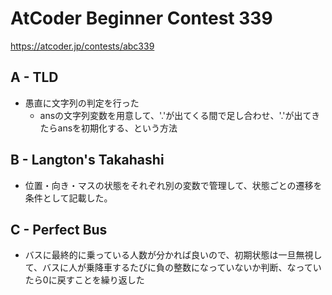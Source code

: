 # AtCoder Beginner Contest 339

<https://atcoder.jp/contests/abc339>

## A - TLD

- 愚直に文字列の判定を行った
  - ansの文字列変数を用意して、'.'が出てくる間で足し合わせ、'.'が出てきたらansを初期化する、という方法

## B - Langton's Takahashi

- 位置・向き・マスの状態をそれぞれ別の変数で管理して、状態ごとの遷移を条件として記載した。

## C - Perfect Bus

- バスに最終的に乗っている人数が分かれば良いので、初期状態は一旦無視して、バスに人が乗降車するたびに負の整数になっていないか判断、なっていたら0に戻すことを繰り返した

